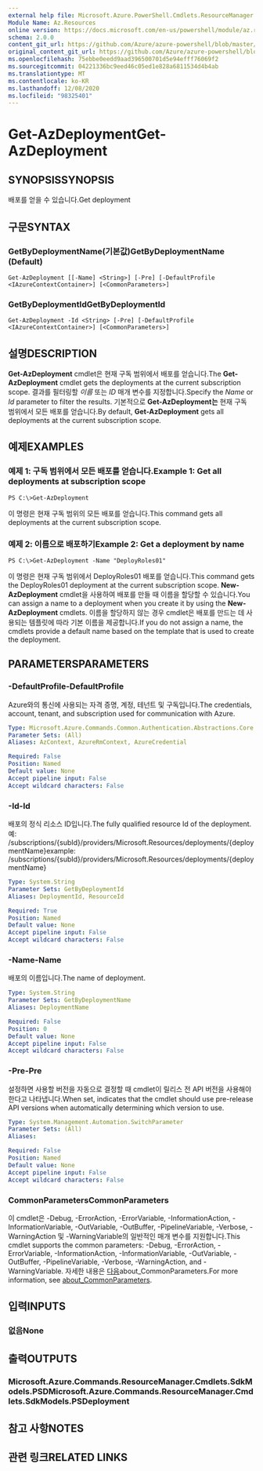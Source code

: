 ```yaml
---
external help file: Microsoft.Azure.PowerShell.Cmdlets.ResourceManager.dll-Help.xml
Module Name: Az.Resources
online version: https://docs.microsoft.com/en-us/powershell/module/az.resources/get-azdeployment
schema: 2.0.0
content_git_url: https://github.com/Azure/azure-powershell/blob/master/src/Resources/Resources/help/Get-AzDeployment.md
original_content_git_url: https://github.com/Azure/azure-powershell/blob/master/src/Resources/Resources/help/Get-AzDeployment.md
ms.openlocfilehash: 75ebbe0eedd9aad396500701d5e94efff76069f2
ms.sourcegitcommit: 04221336bc9eed46c05ed1e828a6811534d4b4ab
ms.translationtype: MT
ms.contentlocale: ko-KR
ms.lasthandoff: 12/08/2020
ms.locfileid: "98325401"
---
```

# <span data-ttu-id="a152c-101">Get-AzDeployment</span><span class="sxs-lookup"><span data-stu-id="a152c-101">Get-AzDeployment</span></span>

## <span data-ttu-id="a152c-102">SYNOPSIS</span><span class="sxs-lookup"><span data-stu-id="a152c-102">SYNOPSIS</span></span>
<span data-ttu-id="a152c-103">배포를 얻을 수 있습니다.</span><span class="sxs-lookup"><span data-stu-id="a152c-103">Get deployment</span></span>

## <span data-ttu-id="a152c-104">구문</span><span class="sxs-lookup"><span data-stu-id="a152c-104">SYNTAX</span></span>

### <span data-ttu-id="a152c-105">GetByDeploymentName(기본값)</span><span class="sxs-lookup"><span data-stu-id="a152c-105">GetByDeploymentName (Default)</span></span>
```
Get-AzDeployment [[-Name] <String>] [-Pre] [-DefaultProfile <IAzureContextContainer>] [<CommonParameters>]
```

### <span data-ttu-id="a152c-106">GetByDeploymentId</span><span class="sxs-lookup"><span data-stu-id="a152c-106">GetByDeploymentId</span></span>
```
Get-AzDeployment -Id <String> [-Pre] [-DefaultProfile <IAzureContextContainer>] [<CommonParameters>]
```

## <span data-ttu-id="a152c-107">설명</span><span class="sxs-lookup"><span data-stu-id="a152c-107">DESCRIPTION</span></span>
<span data-ttu-id="a152c-108">**Get-AzDeployment** cmdlet은 현재 구독 범위에서 배포를 얻습니다.</span><span class="sxs-lookup"><span data-stu-id="a152c-108">The **Get-AzDeployment** cmdlet gets the deployments at the current subscription scope.</span></span>
<span data-ttu-id="a152c-109">결과를 필터링할 *이름* 또는 *ID* 매개 변수를 지정합니다.</span><span class="sxs-lookup"><span data-stu-id="a152c-109">Specify the *Name* or *Id* parameter to filter the results.</span></span>
<span data-ttu-id="a152c-110">기본적으로 **Get-AzDeployment는** 현재 구독 범위에서 모든 배포를 얻습니다.</span><span class="sxs-lookup"><span data-stu-id="a152c-110">By default, **Get-AzDeployment** gets all deployments at the current subscription scope.</span></span>

## <span data-ttu-id="a152c-111">예제</span><span class="sxs-lookup"><span data-stu-id="a152c-111">EXAMPLES</span></span>

### <span data-ttu-id="a152c-112">예제 1: 구독 범위에서 모든 배포를 얻습니다.</span><span class="sxs-lookup"><span data-stu-id="a152c-112">Example 1: Get all deployments at subscription scope</span></span>
```
PS C:\>Get-AzDeployment
```

<span data-ttu-id="a152c-113">이 명령은 현재 구독 범위의 모든 배포를 얻습니다.</span><span class="sxs-lookup"><span data-stu-id="a152c-113">This command gets all deployments at the current subscription scope.</span></span>

### <span data-ttu-id="a152c-114">예제 2: 이름으로 배포하기</span><span class="sxs-lookup"><span data-stu-id="a152c-114">Example 2: Get a deployment by name</span></span>
```
PS C:\>Get-AzDeployment -Name "DeployRoles01"
```

<span data-ttu-id="a152c-115">이 명령은 현재 구독 범위에서 DeployRoles01 배포를 얻습니다.</span><span class="sxs-lookup"><span data-stu-id="a152c-115">This command gets the DeployRoles01 deployment at the current subscription scope.</span></span>
<span data-ttu-id="a152c-116">**New-AzDeployment** cmdlet을 사용하여 배포를 만들 때 이름을 할당할 수 있습니다.</span><span class="sxs-lookup"><span data-stu-id="a152c-116">You can assign a name to a deployment when you create it by using the **New-AzDeployment** cmdlets.</span></span>
<span data-ttu-id="a152c-117">이름을 할당하지 않는 경우 cmdlet은 배포를 만드는 데 사용되는 템플릿에 따라 기본 이름을 제공합니다.</span><span class="sxs-lookup"><span data-stu-id="a152c-117">If you do not assign a name, the cmdlets provide a default name based on the template that is used to create the deployment.</span></span>

## <span data-ttu-id="a152c-118">PARAMETERS</span><span class="sxs-lookup"><span data-stu-id="a152c-118">PARAMETERS</span></span>

### <span data-ttu-id="a152c-119">-DefaultProfile</span><span class="sxs-lookup"><span data-stu-id="a152c-119">-DefaultProfile</span></span>
<span data-ttu-id="a152c-120">Azure와의 통신에 사용되는 자격 증명, 계정, 테넌트 및 구독입니다.</span><span class="sxs-lookup"><span data-stu-id="a152c-120">The credentials, account, tenant, and subscription used for communication with Azure.</span></span>

```yaml
Type: Microsoft.Azure.Commands.Common.Authentication.Abstractions.Core.IAzureContextContainer
Parameter Sets: (All)
Aliases: AzContext, AzureRmContext, AzureCredential

Required: False
Position: Named
Default value: None
Accept pipeline input: False
Accept wildcard characters: False
```

### <span data-ttu-id="a152c-121">-Id</span><span class="sxs-lookup"><span data-stu-id="a152c-121">-Id</span></span>
<span data-ttu-id="a152c-122">배포의 정식 리소스 ID입니다.</span><span class="sxs-lookup"><span data-stu-id="a152c-122">The fully qualified resource Id of the deployment.</span></span>
<span data-ttu-id="a152c-123">예: /subscriptions/{subId}/providers/Microsoft.Resources/deployments/{deploymentName}</span><span class="sxs-lookup"><span data-stu-id="a152c-123">example: /subscriptions/{subId}/providers/Microsoft.Resources/deployments/{deploymentName}</span></span>

```yaml
Type: System.String
Parameter Sets: GetByDeploymentId
Aliases: DeploymentId, ResourceId

Required: True
Position: Named
Default value: None
Accept pipeline input: False
Accept wildcard characters: False
```

### <span data-ttu-id="a152c-124">-Name</span><span class="sxs-lookup"><span data-stu-id="a152c-124">-Name</span></span>
<span data-ttu-id="a152c-125">배포의 이름입니다.</span><span class="sxs-lookup"><span data-stu-id="a152c-125">The name of deployment.</span></span>

```yaml
Type: System.String
Parameter Sets: GetByDeploymentName
Aliases: DeploymentName

Required: False
Position: 0
Default value: None
Accept pipeline input: False
Accept wildcard characters: False
```

### <span data-ttu-id="a152c-126">-Pre</span><span class="sxs-lookup"><span data-stu-id="a152c-126">-Pre</span></span>
<span data-ttu-id="a152c-127">설정하면 사용할 버전을 자동으로 결정할 때 cmdlet이 릴리스 전 API 버전을 사용해야 한다고 나타냅니다.</span><span class="sxs-lookup"><span data-stu-id="a152c-127">When set, indicates that the cmdlet should use pre-release API versions when automatically determining which version to use.</span></span>

```yaml
Type: System.Management.Automation.SwitchParameter
Parameter Sets: (All)
Aliases:

Required: False
Position: Named
Default value: None
Accept pipeline input: False
Accept wildcard characters: False
```

### <span data-ttu-id="a152c-128">CommonParameters</span><span class="sxs-lookup"><span data-stu-id="a152c-128">CommonParameters</span></span>
<span data-ttu-id="a152c-129">이 cmdlet은 -Debug, -ErrorAction, -ErrorVariable, -InformationAction, -InformationVariable, -OutVariable, -OutBuffer, -PipelineVariable, -Verbose, -WarningAction 및 -WarningVariable의 일반적인 매개 변수를 지원합니다.</span><span class="sxs-lookup"><span data-stu-id="a152c-129">This cmdlet supports the common parameters: -Debug, -ErrorAction, -ErrorVariable, -InformationAction, -InformationVariable, -OutVariable, -OutBuffer, -PipelineVariable, -Verbose, -WarningAction, and -WarningVariable.</span></span> <span data-ttu-id="a152c-130">자세한 내용은 [다음](http://go.microsoft.com/fwlink/?LinkID=113216)about_CommonParameters.</span><span class="sxs-lookup"><span data-stu-id="a152c-130">For more information, see [about_CommonParameters](http://go.microsoft.com/fwlink/?LinkID=113216).</span></span>

## <span data-ttu-id="a152c-131">입력</span><span class="sxs-lookup"><span data-stu-id="a152c-131">INPUTS</span></span>

### <span data-ttu-id="a152c-132">없음</span><span class="sxs-lookup"><span data-stu-id="a152c-132">None</span></span>

## <span data-ttu-id="a152c-133">출력</span><span class="sxs-lookup"><span data-stu-id="a152c-133">OUTPUTS</span></span>

### <span data-ttu-id="a152c-134">Microsoft.Azure.Commands.ResourceManager.Cmdlets.SdkModels.PSD</span><span class="sxs-lookup"><span data-stu-id="a152c-134">Microsoft.Azure.Commands.ResourceManager.Cmdlets.SdkModels.PSDeployment</span></span>

## <span data-ttu-id="a152c-135">참고 사항</span><span class="sxs-lookup"><span data-stu-id="a152c-135">NOTES</span></span>

## <span data-ttu-id="a152c-136">관련 링크</span><span class="sxs-lookup"><span data-stu-id="a152c-136">RELATED LINKS</span></span>
